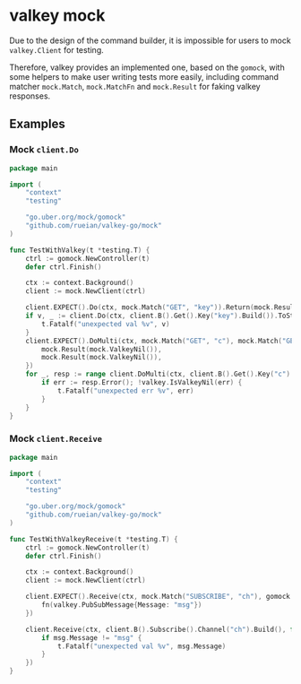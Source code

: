 # valkey mock

Due to the design of the command builder, it is impossible for users to mock `valkey.Client` for testing.

Therefore, valkey provides an implemented one, based on the `gomock`, with some helpers
to make user writing tests more easily, including command matcher `mock.Match`, `mock.MatchFn` and `mock.Result` for faking valkey responses.

## Examples

### Mock `client.Do`

```go
package main

import (
	"context"
	"testing"

	"go.uber.org/mock/gomock"
	"github.com/rueian/valkey-go/mock"
)

func TestWithValkey(t *testing.T) {
	ctrl := gomock.NewController(t)
	defer ctrl.Finish()

	ctx := context.Background()
	client := mock.NewClient(ctrl)

	client.EXPECT().Do(ctx, mock.Match("GET", "key")).Return(mock.Result(mock.ValkeyString("val")))
	if v, _ := client.Do(ctx, client.B().Get().Key("key").Build()).ToString(); v != "val" {
		t.Fatalf("unexpected val %v", v)
	}
	client.EXPECT().DoMulti(ctx, mock.Match("GET", "c"), mock.Match("GET", "d")).Return([]valkey.ValkeyResult{
		mock.Result(mock.ValkeyNil()),
		mock.Result(mock.ValkeyNil()),
	})
	for _, resp := range client.DoMulti(ctx, client.B().Get().Key("c").Build(), client.B().Get().Key("d").Build()) {
		if err := resp.Error(); !valkey.IsValkeyNil(err) {
			t.Fatalf("unexpected err %v", err)
		}
	}
}
```

### Mock `client.Receive`

```go
package main

import (
	"context"
	"testing"

	"go.uber.org/mock/gomock"
	"github.com/rueian/valkey-go/mock"
)

func TestWithValkeyReceive(t *testing.T) {
	ctrl := gomock.NewController(t)
	defer ctrl.Finish()

	ctx := context.Background()
	client := mock.NewClient(ctrl)

	client.EXPECT().Receive(ctx, mock.Match("SUBSCRIBE", "ch"), gomock.Any()).Do(func(_, _ any, fn func(message valkey.PubSubMessage)) {
		fn(valkey.PubSubMessage{Message: "msg"})
	})

	client.Receive(ctx, client.B().Subscribe().Channel("ch").Build(), func(msg valkey.PubSubMessage) {
		if msg.Message != "msg" {
			t.Fatalf("unexpected val %v", msg.Message)
		}
	})
}
```


